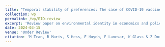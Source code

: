 ```yaml
---
title: "Temporal stability of preferences: The case of COVID-19 vaccines in Australia and New Zealand"
collection: wp
permalink: /wp/EID-review
excerpt: 'Review paper on environmental identity in economics and policymaking.'
date: 2024-03-15
venue: 'Under Review'
citation: 'M Tran, R Maris, S Hess, E Huynh, E Lancsar, K Glass & Z Dorner. (2024). &quot;Temporal stability of preferences: The case of COVID-19 vaccines in Australia and New Zealand. &quot; <i>Under Review</i>.'
---
```

